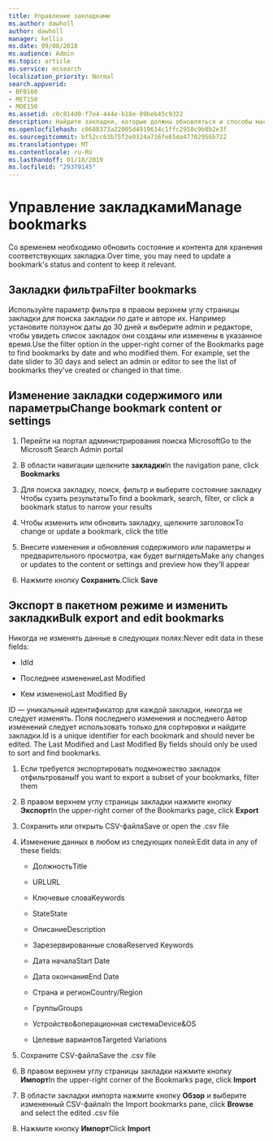 ```yaml
---
title: Управление закладками
ms.author: dawholl
author: dawholl
manager: kellis
ms.date: 09/08/2018
ms.audience: Admin
ms.topic: article
ms.service: mssearch
localization_priority: Normal
search.appverid:
- BFB160
- MET150
- MOE150
ms.assetid: c0c814d0-f7e4-444e-b18e-09beb45c9322
description: Найдите закладки, которые должны обновляться и способы массового редактирования закладку результаты для Microsoft Search
ms.openlocfilehash: c0688373a22005d4919614c1ffc2958c9b8b2e3f
ms.sourcegitcommit: bf52cc63b75f2e0324a716fe65da47702956b722
ms.translationtype: MT
ms.contentlocale: ru-RU
ms.lasthandoff: 01/18/2019
ms.locfileid: "29379145"
---
```

# <a name="manage-bookmarks"></a><span data-ttu-id="258b6-103">Управление закладками</span><span class="sxs-lookup"><span data-stu-id="258b6-103">Manage bookmarks</span></span>

<span data-ttu-id="258b6-104">Со временем необходимо обновить состояние и контента для хранения соответствующих закладка.</span><span class="sxs-lookup"><span data-stu-id="258b6-104">Over time, you may need to update a bookmark's status and content to keep it relevant.</span></span> 
  
## <a name="filter-bookmarks"></a><span data-ttu-id="258b6-105">Закладки фильтра</span><span class="sxs-lookup"><span data-stu-id="258b6-105">Filter bookmarks</span></span>

<span data-ttu-id="258b6-p101">Используйте параметр фильтра в правом верхнем углу страницы закладки для поиска закладки по дате и авторе их. Например установите ползунок даты до 30 дней и выберите admin и редакторе, чтобы увидеть список закладок они созданы или изменены в указанное время.</span><span class="sxs-lookup"><span data-stu-id="258b6-p101">Use the filter option in the upper-right corner of the Bookmarks page to find bookmarks by date and who modified them. For example, set the date slider to 30 days and select an admin or editor to see the list of bookmarks they've created or changed in that time.</span></span>
  
## <a name="change-bookmark-content-or-settings"></a><span data-ttu-id="258b6-108">Изменение закладки содержимого или параметры</span><span class="sxs-lookup"><span data-stu-id="258b6-108">Change bookmark content or settings</span></span>

1. <span data-ttu-id="258b6-109">Перейти на портал администрирования поиска Microsoft</span><span class="sxs-lookup"><span data-stu-id="258b6-109">Go to the Microsoft Search Admin portal</span></span>
    
2. <span data-ttu-id="258b6-110">В области навигации щелкните **закладки**</span><span class="sxs-lookup"><span data-stu-id="258b6-110">In the navigation pane, click **Bookmarks**</span></span>
    
3. <span data-ttu-id="258b6-111">Для поиска закладку, поиск, фильтр и выберите состояние закладку Чтобы сузить результаты</span><span class="sxs-lookup"><span data-stu-id="258b6-111">To find a bookmark, search, filter, or click a bookmark status to narrow your results</span></span>
    
4. <span data-ttu-id="258b6-112">Чтобы изменить или обновить закладку, щелкните заголовок</span><span class="sxs-lookup"><span data-stu-id="258b6-112">To change or update a bookmark, click the title</span></span>
    
5. <span data-ttu-id="258b6-113">Внесите изменения и обновления содержимого или параметры и предварительного просмотра, как будет выглядеть</span><span class="sxs-lookup"><span data-stu-id="258b6-113">Make any changes or updates to the content or settings and preview how they'll appear</span></span> 
    
6. <span data-ttu-id="258b6-114">Нажмите кнопку **Сохранить**.</span><span class="sxs-lookup"><span data-stu-id="258b6-114">Click **Save**</span></span>
    
## <a name="bulk-export-and-edit-bookmarks"></a><span data-ttu-id="258b6-115">Экспорт в пакетном режиме и изменить закладки</span><span class="sxs-lookup"><span data-stu-id="258b6-115">Bulk export and edit bookmarks</span></span>

<span data-ttu-id="258b6-116">Никогда не изменять данные в следующих полях:</span><span class="sxs-lookup"><span data-stu-id="258b6-116">Never edit data in these fields:</span></span>
  
- <span data-ttu-id="258b6-117">Id</span><span class="sxs-lookup"><span data-stu-id="258b6-117">Id</span></span>
    
- <span data-ttu-id="258b6-118">Последнее изменение</span><span class="sxs-lookup"><span data-stu-id="258b6-118">Last Modified</span></span>
    
- <span data-ttu-id="258b6-119">Кем изменено</span><span class="sxs-lookup"><span data-stu-id="258b6-119">Last Modified By</span></span>
    
<span data-ttu-id="258b6-p102">ID — уникальный идентификатор для каждой закладки, никогда не следует изменять. Поля последнего изменения и последнего Автор изменений следует использовать только для сортировки и найдите закладки.</span><span class="sxs-lookup"><span data-stu-id="258b6-p102">Id is a unique identifier for each bookmark and should never be edited. The Last Modified and Last Modified By fields should only be used to sort and find bookmarks.</span></span>
  
1. <span data-ttu-id="258b6-122">Если требуется экспортировать подмножество закладок отфильтрованы</span><span class="sxs-lookup"><span data-stu-id="258b6-122">If you want to export a subset of your bookmarks, filter them</span></span>
    
2. <span data-ttu-id="258b6-123">В правом верхнем углу страницы закладки нажмите кнопку **Экспорт**</span><span class="sxs-lookup"><span data-stu-id="258b6-123">In the upper-right corner of the Bookmarks page, click **Export**</span></span>
    
3. <span data-ttu-id="258b6-124">Сохранить или открыть CSV-файла</span><span class="sxs-lookup"><span data-stu-id="258b6-124">Save or open the .csv file</span></span>
    
4. <span data-ttu-id="258b6-125">Изменение данных в любом из следующих полей:</span><span class="sxs-lookup"><span data-stu-id="258b6-125">Edit data in any of these fields:</span></span>
   - <span data-ttu-id="258b6-126">Должность</span><span class="sxs-lookup"><span data-stu-id="258b6-126">Title</span></span>
    
   - <span data-ttu-id="258b6-127">URL</span><span class="sxs-lookup"><span data-stu-id="258b6-127">URL</span></span>
    
   - <span data-ttu-id="258b6-128">Ключевые слова</span><span class="sxs-lookup"><span data-stu-id="258b6-128">Keywords</span></span>
    
   - <span data-ttu-id="258b6-129">State</span><span class="sxs-lookup"><span data-stu-id="258b6-129">State</span></span>
    
   - <span data-ttu-id="258b6-130">Описание</span><span class="sxs-lookup"><span data-stu-id="258b6-130">Description</span></span>
    
   - <span data-ttu-id="258b6-131">Зарезервированные слова</span><span class="sxs-lookup"><span data-stu-id="258b6-131">Reserved Keywords</span></span>
    
   - <span data-ttu-id="258b6-132">Дата начала</span><span class="sxs-lookup"><span data-stu-id="258b6-132">Start Date</span></span>
    
   - <span data-ttu-id="258b6-133">Дата окончания</span><span class="sxs-lookup"><span data-stu-id="258b6-133">End Date</span></span>
    
   - <span data-ttu-id="258b6-134">Страна и регион</span><span class="sxs-lookup"><span data-stu-id="258b6-134">Country/Region</span></span>
    
   - <span data-ttu-id="258b6-135">Группы</span><span class="sxs-lookup"><span data-stu-id="258b6-135">Groups</span></span>
    
   - <span data-ttu-id="258b6-136">Устройство&amp;операционная система</span><span class="sxs-lookup"><span data-stu-id="258b6-136">Device&amp;OS</span></span>
    
   - <span data-ttu-id="258b6-137">Целевые вариантов</span><span class="sxs-lookup"><span data-stu-id="258b6-137">Targeted Variations</span></span>
    
5. <span data-ttu-id="258b6-138">Сохраните CSV-файла</span><span class="sxs-lookup"><span data-stu-id="258b6-138">Save the .csv file</span></span>
    
6. <span data-ttu-id="258b6-139">В правом верхнем углу страницы закладки нажмите кнопку **Импорт**</span><span class="sxs-lookup"><span data-stu-id="258b6-139">In the upper-right corner of the Bookmarks page, click **Import**</span></span>
    
7. <span data-ttu-id="258b6-140">В области закладки импорта нажмите кнопку **Обзор** и выберите измененный CSV-файла</span><span class="sxs-lookup"><span data-stu-id="258b6-140">In the Import bookmarks pane, click **Browse** and select the edited .csv file</span></span> 
    
8. <span data-ttu-id="258b6-141">Нажмите кнопку **Импорт**</span><span class="sxs-lookup"><span data-stu-id="258b6-141">Click **Import**</span></span>